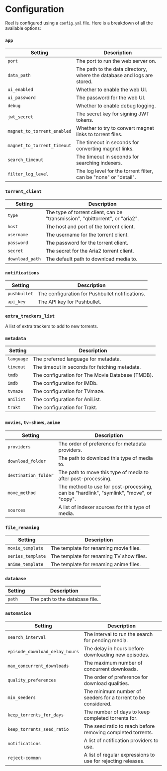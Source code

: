 # Configuration

Reel is configured using a `config.yml` file. Here is a breakdown of all the available options:

### `app`

| Setting                      | Description                                                              |
| ---------------------------- | ------------------------------------------------------------------------ |
| `port`                       | The port to run the web server on.                                       |
| `data_path`                  | The path to the data directory, where the database and logs are stored.  |
| `ui_enabled`                 | Whether to enable the web UI.                                            |
| `ui_password`                | The password for the web UI.                                             |
| `debug`                      | Whether to enable debug logging.                                         |
| `jwt_secret`                 | The secret key for signing JWT tokens.                                   |
| `magnet_to_torrent_enabled`  | Whether to try to convert magnet links to torrent files.                 |
| `magnet_to_torrent_timeout`  | The timeout in seconds for converting magnet links.                      |
| `search_timeout`             | The timeout in seconds for searching indexers.                           |
| `filter_log_level`           | The log level for the torrent filter, can be "none" or "detail".         |

### `torrent_client`

| Setting         | Description                                                          |
| --------------- | -------------------------------------------------------------------- |
| `type`          | The type of torrent client, can be "transmission", "qbittorrent", or "aria2". |
| `host`          | The host and port of the torrent client.                             |
| `username`      | The username for the torrent client.                                 |
| `password`      | The password for the torrent client.                                 |
| `secret`        | The secret for the Aria2 torrent client.                             |
| `download_path` | The default path to download media to.                               |

### `notifications`

| Setting      | Description                                |
| ------------ | ------------------------------------------ |
| `pushbullet` | The configuration for Pushbullet notifications. |
| `api_key`    | The API key for Pushbullet.                |

### `extra_trackers_list`

A list of extra trackers to add to new torrents.

### `metadata`

| Setting    | Description                                       |
| ---------- | ------------------------------------------------- |
| `language` | The preferred language for metadata.              |
| `timeout`  | The timeout in seconds for fetching metadata.     |
| `tmdb`     | The configuration for The Movie Database (TMDB).  |
| `imdb`     | The configuration for IMDb.                       |
| `tvmaze`   | The configuration for TVmaze.                     |
| `anilist`  | The configuration for AniList.                    |
| `trakt`    | The configuration for Trakt.                      |

### `movies`, `tv-shows`, `anime`

| Setting              | Description                                                              |
| -------------------- | ------------------------------------------------------------------------ |
| `providers`          | The order of preference for metadata providers.                          |
| `download_folder`    | The path to download this type of media to.                              |
| `destination_folder` | The path to move this type of media to after post-processing.            |
| `move_method`        | The method to use for post-processing, can be "hardlink", "symlink", "move", or "copy". |
| `sources`            | A list of indexer sources for this type of media.                        |

### `file_renaming`

| Setting           | Description                                    |
| ----------------- | ---------------------------------------------- |
| `movie_template`  | The template for renaming movie files.         |
| `series_template` | The template for renaming TV show files.       |
| `anime_template`  | The template for renaming anime files.         |

### `database`

| Setting | Description                    |
| ------- | ------------------------------ |
| `path`  | The path to the database file. |

### `automation`

| Setting                        | Description                                                              |
| ------------------------------ | ------------------------------------------------------------------------ |
| `search_interval`              | The interval to run the search for pending media.                        |
| `episode_download_delay_hours` | The delay in hours before downloading new episodes.                      |
| `max_concurrent_downloads`     | The maximum number of concurrent downloads.                              |
| `quality_preferences`          | The order of preference for download qualities.                          |
| `min_seeders`                  | The minimum number of seeders for a torrent to be considered.            |
| `keep_torrents_for_days`       | The number of days to keep completed torrents for.                       |
| `keep_torrents_seed_ratio`     | The seed ratio to reach before removing completed torrents.                |
| `notifications`                | A list of notification providers to use.                                 |
| `reject-common`                | A list of regular expressions to use for rejecting releases.             |